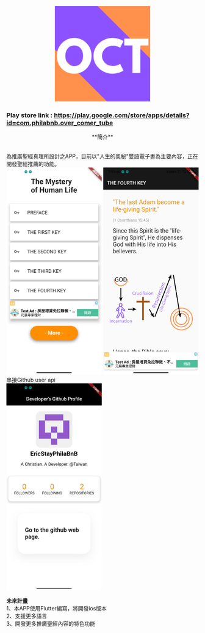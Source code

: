 <p align="center">
  <img src="https://github.com/PhilaBnB/OverComerTube/blob/OCT2021/mysteryofhuman.png?raw=true" alt="Sublime's custom image" width="250" />
</p>

### Play store link : https://play.google.com/store/apps/details?id=com.philabnb.over_comer_tube

<p style="text-align: center;"> 
  **簡介** 
</p>

<br/>
為推廣聖經真理所設計之APP，目前以"人生的奧秘"雙語電子書為主要內容，正在開發聖經推薦的功能。<br/>
<img src="https://github.com/PhilaBnB/OverComerTube/blob/OCT2021/116518.jpg" width="250" />
<img src="https://github.com/PhilaBnB/OverComerTube/blob/OCT2021/116517.jpg" width="250" />
<br/>
串接Github user api<br/>
<img src="https://github.com/PhilaBnB/OverComerTube/blob/OCT2021/116516.jpg" width="250" /><br/>

**未來計畫**
<br/>
1、本APP使用Flutter編寫，將開發ios版本<br/>
2、支援更多語言<br/>
3、開發更多推廣聖經內容的特色功能<br/>

